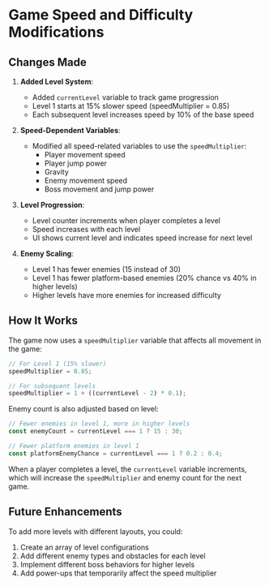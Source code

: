 # Game Speed and Difficulty Modifications

## Changes Made

1. **Added Level System**:
   - Added `currentLevel` variable to track game progression
   - Level 1 starts at 15% slower speed (speedMultiplier = 0.85)
   - Each subsequent level increases speed by 10% of the base speed

2. **Speed-Dependent Variables**:
   - Modified all speed-related variables to use the `speedMultiplier`:
     - Player movement speed
     - Player jump power
     - Gravity
     - Enemy movement speed
     - Boss movement and jump power

3. **Level Progression**:
   - Level counter increments when player completes a level
   - Speed increases with each level
   - UI shows current level and indicates speed increase for next level

4. **Enemy Scaling**:
   - Level 1 has fewer enemies (15 instead of 30)
   - Level 1 has fewer platform-based enemies (20% chance vs 40% in higher levels)
   - Higher levels have more enemies for increased difficulty

## How It Works

The game now uses a `speedMultiplier` variable that affects all movement in the game:

```javascript
// For Level 1 (15% slower)
speedMultiplier = 0.85;

// For subsequent levels
speedMultiplier = 1 + ((currentLevel - 2) * 0.1);
```

Enemy count is also adjusted based on level:

```javascript
// Fewer enemies in level 1, more in higher levels
const enemyCount = currentLevel === 1 ? 15 : 30;

// Fewer platform enemies in level 1
const platformEnemyChance = currentLevel === 1 ? 0.2 : 0.4;
```

When a player completes a level, the `currentLevel` variable increments, which will increase the `speedMultiplier` and enemy count for the next game.

## Future Enhancements

To add more levels with different layouts, you could:

1. Create an array of level configurations
2. Add different enemy types and obstacles for each level
3. Implement different boss behaviors for higher levels
4. Add power-ups that temporarily affect the speed multiplier
